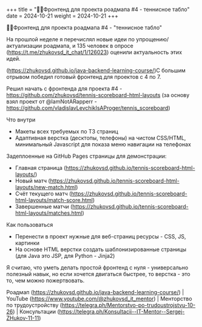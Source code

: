 +++
title = "👨‍💻Фронтенд для проекта роадмапа #4 - теннисное табло"
date = 2024-10-21
weight = 2024-10-21
+++

👨‍💻Фронтенд для проекта роадмапа #4 - "теннисное табло"  

На прошлой неделе я перечислял новые идеи по упрощению/актуализации роадмапа, и 135 человек в опросе (https://t.me/zhukovsd_it_chat/1/126023) оценили актуальность этих идей.

 (https://zhukovsd.github.io/java-backend-learning-course/)С большим отрывом победил готовый фронтенд для проектов с 4 по 7.

Решил начать с фронтенда для проекта #4 - https://github.com/zhukovsd/tennis-scoreboard-html-layouts (за основу взял проект от @IamNotARapperr - https://github.com/vladislavLevchikIsAProger/tennis_scoreboard)

Что внутри

- Макеты всех требуемых по ТЗ страниц
- Адаптивная верстка (десктопы, телефоны) на чистом CSS/HTML, минимальный Javascript для показа меню навигации на телефонах

Задеплоенные на GitHub Pages страницы для демонстрации:

- Главная страница (https://zhukovsd.github.io/tennis-scoreboard-html-layouts/)
- Новый матч (https://zhukovsd.github.io/tennis-scoreboard-html-layouts/new-match.html)
- Счёт текущего матч (https://zhukovsd.github.io/tennis-scoreboard-html-layouts/match-score.html)
- Завершенные матчи (https://zhukovsd.github.io/tennis-scoreboard-html-layouts/matches.html)

Как пользоваться

- Перенести в проект нужные для веб-страниц ресурсы - CSS, JS, картинки
- На основе HTML верстки создать шаблонизированные страницы (для Java это JSP, для Python - Jinja2)

Я считаю, что уметь делать простой фронтенд с нуля - универсально полезный навык, но если хочется двигаться быстрее, то верстка - это то, чем можно пожертвовать. 

Роадмап (https://zhukovsd.github.io/java-backend-learning-course/) | YouTube (https://www.youtube.com/@zhukovsd_it_mentor) | Менторство по трудоустройству (https://telegra.ph/Mentorstvo-po-trudoustrojstvu-10-26)  | Консультации (https://telegra.ph/Konsultacii--IT-Mentor--Sergej-ZHukov-11-11)